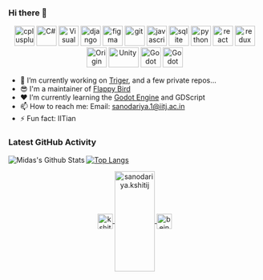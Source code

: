 ### Hi there 👋

<p align="center">
<img src="https://devicons.github.io/devicon/devicon.git/icons/cplusplus/cplusplus-original.svg" alt="cplusplus" width="40" height="40"/> 
<img src="https://upload.wikimedia.org/wikipedia/commons/7/7a/C_Sharp_logo.svg" alt="C#" width="40" height="40"/>
<img src="https://upload.wikimedia.org/wikipedia/commons/e/e4/Visual_Studio_2013_Logo.svg" alt="Visual Studio" width="40" height="40"/>
<img src="https://devicons.github.io/devicon/devicon.git/icons/django/django-original.svg" alt="django" width="40" height="40" margin="50px"/>  
<img src="https://www.vectorlogo.zone/logos/figma/figma-icon.svg" alt="figma" width="40" height="40" margin="50px"/> 
<img src="https://www.vectorlogo.zone/logos/git-scm/git-scm-icon.svg" alt="git" width="40" height="40" margin="50px" />
<img src="https://devicons.github.io/devicon/devicon.git/icons/javascript/javascript-original.svg" alt="javascript" width="40" height="40"/>
<img src="https://upload.wikimedia.org/wikipedia/commons/9/97/Sqlite-square-icon.svg" alt="sqlite" width="40" height="40"/> 
<img src="https://devicons.github.io/devicon/devicon.git/icons/python/python-original.svg" alt="python" width="40" height="40"/> 
<img src="https://devicons.github.io/devicon/devicon.git/icons/react/react-original-wordmark.svg" alt="react" width="40" height="40"/> 
<img src="https://devicons.github.io/devicon/devicon.git/icons/redux/redux-original.svg" alt="redux" width="40" height="40"/>
<img src="https://www.hearne.software/Images/Software-Icons/Software-Header-Icons/Origin-Square.aspx?width=198&height=198" alt="Origin" width="40" height="40"/>
<img src="https://upload.wikimedia.org/wikipedia/commons/1/19/Unity_Technologies_logo.svg" alt="Unity" width="60" height="40"/>
<img src="https://upload.wikimedia.org/wikipedia/commons/6/6a/Godot_icon.svg" alt="Godot" width="40" height="40"/>
<img src="https://upload.wikimedia.org/wikipedia/commons/0/0c/Blender_logo_no_text.svg" alt="Godot" width="40" height="40"/>

<!--
Here are some ideas to get you started:

 ...
- 🌱 I’m currently learning ...
- 👯 I’m looking to collaborate on ...
- 🤔 I’m looking for help with ...
- 💬 Ask me about ...
 ...
- 😄 Pronouns: ...
 ...
-->

- 🔭 I’m currently working on [Triger](https://github.com/AzadKshitij/Triger), and a few private repos...
- 😎 I'm a maintainer of [Flappy Bird](https://github.com/AzadKshitij/flappy-bird)
- ❤  I’m currently learning the [Godot Engine](https://godotengine.org/) and GDScript
- 📫 How to reach me: Email: sanodariya.1@iitj.ac.in
- ⚡ Fun fact: IITian

### Latest GitHub Activity

<img align="left" alt="Midas's Github Stats" src="https://github-readme-stats.vercel.app/api?username=AzadKshitij&show_icons=true&hide_border=true&count_private=true&theme=radical" />

[![Top Langs](https://github-readme-stats.vercel.app/api/top-langs/?username=AzadKshitij&layout=compact&langs_count=8&hide_border=true&count_private=true&theme=radical)](https://github.com/anuraghazra/github-readme-stats)

<p align="center">
 <a href="https://www.linkedin.com/in/kshitij-azad-634569179" target="_blank">
  <img align="center" src="https://cdn.jsdelivr.net/npm/simple-icons@3.0.1/icons/linkedin.svg" alt="kshitij-azad-634569179" height="30" width="30" />
 </a>
 <a href="https://www.facebook.com/sanodariya.kshitij" target="_blank">
  <img align="center" src="https://upload.wikimedia.org/wikipedia/commons/0/06/Facebook.svg" alt="sanodariya.kshitij" height="200" width="80" />
 </a>
 <a href="https://www.instagram.com/being_mad247" target="_blank">
  <img align="center" src="https://upload.wikimedia.org/wikipedia/commons/9/96/Instagram.svg" alt="being_mad247" height="30" width="30" />
 </a>
</p>
